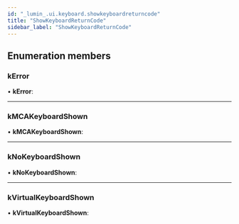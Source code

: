 ```yaml
---
id: "_lumin_.ui.keyboard.showkeyboardreturncode"
title: "ShowKeyboardReturnCode"
sidebar_label: "ShowKeyboardReturnCode"
---
```


## Enumeration members

###  kError

• **kError**:

___

###  kMCAKeyboardShown

• **kMCAKeyboardShown**:

___

###  kNoKeyboardShown

• **kNoKeyboardShown**:

___

###  kVirtualKeyboardShown

• **kVirtualKeyboardShown**:
